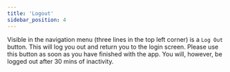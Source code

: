```yaml
---
title: 'Logout'
sidebar_position: 4
---
```


Visible in the navigation menu (three lines in the top left corner) is a `Log Out` button. This will log you out and return you to the login screen. Please use this button as soon as you have finished with the app. You will, however, be logged out after 30 mins of inactivity.

